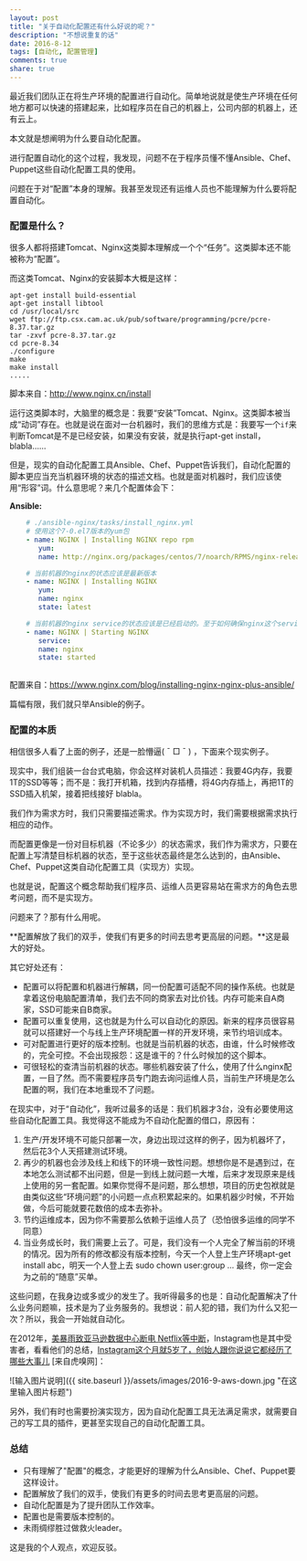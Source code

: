 ```yaml
---
layout: post
title: "关于自动化配置还有什么好说的呢？"
description: "不想说重复的话"
date: 2016-8-12
tags: [自动化, 配置管理]
comments: true
share: true
---
```


最近我们团队正在将生产环境的配置进行自动化。简单地说就是使生产环境在任何地方都可以快速的搭建起来，比如程序员在自己的机器上，公司内部的机器上，还有云上。

本文就是想阐明为什么要自动化配置。

进行配置自动化的这个过程，我发现，问题不在于程序员懂不懂Ansible、Chef、Puppet这些自动化配置工具的使用。

问题在于对“配置”本身的理解。我甚至发现还有运维人员也不能理解为什么要将配置自动化。

### 配置是什么？
很多人都将搭建Tomcat、Nginx这类脚本理解成一个个“任务”。这类脚本还不能被称为“配置”。

而这类Tomcat、Nginx的安装脚本大概是这样：
```shell
apt-get install build-essential
apt-get install libtool
cd /usr/local/src
wget ftp://ftp.csx.cam.ac.uk/pub/software/programming/pcre/pcre-8.37.tar.gz
tar -zxvf pcre-8.37.tar.gz
cd pcre-8.34
./configure
make
make install
.....
```

脚本来自：http://www.nginx.cn/install

运行这类脚本时，大脑里的概念是：我要“安装”Tomcat、Nginx。这类脚本被当成“动词”存在。也就是说在面对一台机器时，我们的思维方式是：我要写一个`if`来判断Tomcat是不是已经安装，如果没有安装，就是执行apt-get install，blabla……

但是，现实的自动化配置工具Ansible、Chef、Puppet告诉我们，自动化配置的脚本更应当充当机器环境的状态的描述文档。也就是面对机器时，我们应该使用“形容”词。什么意思呢？来几个配置体会下：

**Ansible:**
```yaml
    # ./ansible-nginx/tasks/install_nginx.yml
    # 使用这个7-0.el7版本的yum包 
    - name: NGINX | Installing NGINX repo rpm
       yum:
       name: http://nginx.org/packages/centos/7/noarch/RPMS/nginx-release-centos-7-0.el7.ngx.noarch.rpm

    # 当前机器的nginx的状态应该是最新版本
    - name: NGINX | Installing NGINX
       yum: 
       name: nginx  
       state: latest

    # 当前机器的nginx service的状态应该是已经启动的。至于如何确保nginx这个service是如何启动的，我们不需要关心。
    - name: NGINX | Starting NGINX
       service:
       name: nginx
       state: started
  
```
 配置来自：https://www.nginx.com/blog/installing-nginx-nginx-plus-ansible/

篇幅有限，我们就只举Ansible的例子。

### 配置的本质

相信很多人看了上面的例子，还是一脸懵逼( ¯ □ ¯ ) ，下面来个现实例子。

现实中，我们组装一台台式电脑，你会这样对装机人员描述：我要4G内存，我要1T的SSD等等；而不是：我打开机箱，找到内存插槽，将4G内存插上，再把1T的SSD插入机架，接着把线接好 blabla。

我们作为需求方时，我们只需要描述需求。作为实现方时，我们需要根据需求执行相应的动作。

而配置更像是一份对目标机器（不论多少）的状态需求，我们作为需求方，只要在配置上写清楚目标机器的状态，至于这些状态最终是怎么达到的，由Ansible、Chef、Puppet这类自动化配置工具（实现方）实现。

也就是说，配置这个概念帮助我们程序员、运维人员更容易站在需求方的角色去思考问题，而不是实现方。

问题来了？那有什么用呢。

**配置解放了我们的双手，使我们有更多的时间去思考更高层的问题。**这是最大的好处。

其它好处还有：

* 配置可以将配置和机器进行解耦，同一份配置可适配不同的操作系统。也就是拿着这份电脑配置清单，我们去不同的商家去对比价钱。内存可能来自A商家，SSD可能来自B商家。
* 配置可以重复使用，这也就是为什么可以自动化的原因。新来的程序员很容易就可以搭建好一个与线上生产环境配置一样的开发环境，来节约培训成本。
* 可对配置进行更好的版本控制。也就是当前机器的状态，由谁，什么时候修改的，完全可控。不会出现报怨：这是谁干的？什么时候加的这个脚本。
* 可很轻松的查清当前机器的状态。哪些机器安装了什么，使用了什么nginx配置，一目了然。而不需要程序员专门跑去询问运维人员，当前生产环境是怎么配置的啊，我们在本地重现不了问题。

在现实中，对于“自动化”，我听过最多的话是：我们机器才3台，没有必要使用这些自动化配置工具。我觉得这不能成为不自动化配置的借口，原因有：

1. 生产/开发环境不可能只部署一次，身边出现过这样的例子，因为机器坏了，然后花3个人天搭建测试环境。
2. 再少的机器也会涉及线上和线下的环境一致性问题。想想你是不是遇到过，在本地怎么测试都不出问题，但是一到线上就问题一大堆，后来才发现原来是线上使用的另一套配置。如果你觉得不是问题，那么想想，项目的历史包袱就是由类似这些“环境问题”的小问题一点点积累起来的。如果机器少时候，不开始做，今后可能就要花数倍的成本去弥补。
3. 节约运维成本，因为你不需要那么依赖于运维人员了（恐怕很多运维的同学不同意）
4. 当业务成长时，我们需要上云了。可是，我们没有一个人完全了解当前的环境的情况。因为所有的修改都没有版本控制，今天一个人登上生产环境apt-get install abc，明天一个人登上去 sudo chown user:group …  最终，你一定会为之前的“随意”买单。



这些问题，在我身边或多或少的发生了。我听得最多的也是：自动化配置解决了什么业务问题嘛，技术是为了业务服务的。我想说：前人犯的错，我们为什么又犯一次？所以，我会一开始就自动化。

在2012年，[美暴雨致亚马逊数据中心断电 Netflix等中断](http://tech.qq.com/a/20120702/000187.htm)，Instagram也是其中受害者，看看他们的总结，[Instagram这个月就5岁了，创始人跟你说说它都经历了哪些大事儿](http://www.huxiu.com/article/127610/1.html) [来自虎嗅网]：

![输入图片说明]({{ site.baseurl }}/assets/images/2016-9-aws-down.jpg "在这里输入图片标题")

另外，我们有时也需要扮演实现方，因为自动化配置工具无法满足需求，就需要自己的写工具的插件，更甚至实现自己的自动化配置工具。


### 总结
* 只有理解了"配置"的概念，才能更好的理解为什么Ansible、Chef、Puppet要这样设计。
* 配置解放了我们的双手，使我们有更多的时间去思考更高层的问题。
* 自动化配置是为了提升团队工作效率。
* 配置也是需要版本控制的。
* 未雨绸缪胜过做救火leader。

这是我的个人观点，欢迎反驳。
